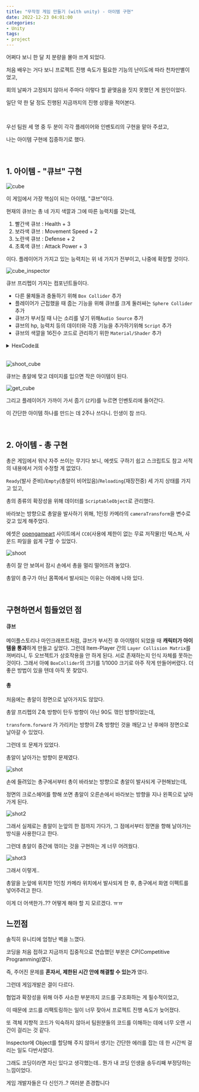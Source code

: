 ```yaml
---
title: "무작정 게임 만들기 (with unity) - 아이템 구현"
date: 2022-12-23 04:01:00
categories:
- Unity
tags:
- project
---
```


<!-- more -->

어쩌다 보니 한 달 치 분량을 몰아 쓰게 되었다.

처음 배우는 거다 보니 프로젝트 진행 속도가 필요한 기능의 난이도에 따라 천차만별이었고,

회의 날짜가 고정되지 않아서 주마다 이렇다 할 끝맺음을 짓지 못했던 게 원인이었다.

일단 약 한 달 정도 진행된 지금까지의 진행 상황을 적어본다.

</br>

우선 팀원 세 명 중 두 분이 각각 플레이어와 인벤토리의 구현을 맡아 주셨고,

나는 아이템 구현에 집중하기로 했다.

</br>

## 1. 아이템 - "큐브" 구현

![cube](\assets\images\2022-12-23\cube.JPG)

이 게임에서 가장 핵심이 되는 아이템, "큐브"이다.

현재의 큐브는 총 네 가지 색깔과 그에 따른 능력치를 갖는데,

1. 빨간색 큐브 : Health + 3
2. 보라색 큐브 : Movement Speed + 2
3. 노란색 큐브 : Defense + 2
4. 초록색 큐브 : Attack Power + 3

이다. 플레이어가 가지고 있는 능력치는 위 네 가지가 전부이고, 나중에 확장할 것이다.

![cube_inspector](\assets\images\2022-12-23\cube_inspector.JPG)

큐브 프리펩이 가지는 컴포넌트들이다.

* 다른 물체들과 충돌하기 위해 `Box Collider` 추가
* 플레이어가 근접했을 때 줍는 기능을 위해 큐브를 크게 둘러싸는 `Sphere Collider` 추가
* 큐브가 부서질 때 나는 소리를 넣기 위해`Audio Source` 추가
* 큐브의 hp, 능력치 등의 데이터와 각종 기능을 추가하기위해 `Script` 추가
* 큐브의 색깔을 16진수 코드로 관리하기 위한 `Material/Shader` 추가

<details>
<summary>HexCode표</summary>




R,G,B 각각 0~255(16진수 2자리)로, 6자리 숫자로 색깔을 표현한다.

<img src="\assets\images\2022-12-23\hexcode.jpg" alt="hexcode" style="zoom:50%;" />

</details>



</br>

![shoot_cube](\assets\images\2022-12-23\shoot_cube.gif)

큐브는 총알에 맞고 데미지를 입으면 작은 아이템이 된다.

![get_cube](\assets\images\2022-12-23\get_cube.gif)

그리고 플레이어가 가까이 가서 줍기 (`Z`키)를 누르면 인벤토리에 들어간다.

이 간단한 아이템 하나를 만드는 데 2주나 쓰다니. 인생이 참 쓰다.



</br>

## 2. 아이템 - 총 구현

총은 게임에서 워낙 자주 쓰이는 무기다 보니, 에셋도 구하기 쉽고 스크립트도 참고 서적의 내용에서 거의 수정할 게 없었다.

`Ready`(발사 준비)/`Empty`(총알이 비어있음)/`Reloading`(재장전중) 세 가지 상태를 가지고 있고,

총의 종류의 확장성을 위해 데이터를 `ScriptableObject`로 관리했다.

바라보는 방향으로 총알을 발사하기 위해, 1인칭 카메라의 `cameraTransform`을 변수로 갖고 있게 해주었다.

에셋은 [opengameart](https://opengameart.org/art-search-advanced?keys=&title=&field_art_tags_tid_op=or&field_art_tags_tid=&name=&field_art_licenses_tid%5B%5D=4&sort_by=count&sort_order=DESC&items_per_page=24&Collection=) 사이트에서 `CC0`(사용에 제한이 없는 무료 저작물)인 텍스쳐, 사운드 파일을 쉽게 구할 수 있었다.

![shoot](\assets\images\2022-12-23\shoot.gif)

총이 잘 안 보여서 잠시 손에서 총을 멀리 떨어뜨려 놓았다.

총알이 총구가 아닌 몸쪽에서 발사되는 이유는 아래에 나와 있다.



</br>

## 구현하면서 힘들었던 점



#### 큐브

메이플스토리나 마인크래프트처럼, 큐브가 부서진 후 아이템이 되었을 때 **캐릭터가 아이템을 통과**하게 만들고 싶었다. 그런데 Item-Player 간의 `Layer Collision Matrix`를 꺼버리니, 두 오브젝트가 상호작용을 안 하게 된다. 서로 존재하는지 인식 자체를 못하는 것이다. 그래서 아예 `BoxCollider`의 크기를 1/1000 크기로 아주 작게 만들어버렸다. 더 좋은 방법이 있을 텐데 아직 못 찾았다.

#### 총

처음에는 총알이 정면으로 날아가지도 않았다.

총알 프리펩의 Z축 방향이 탄두 방향이 아닌 90도 꺾인 방향이었는데,

`transform.forward` 가 가리키는 방향이 Z축 방향인 것을 깨닫고 난 후에야 정면으로 날아갈 수 있었다. 

그런데 또 문제가 있었다.

총알이 날아가는 방향이 문제였다.

![shot](\assets\images\2022-12-23\shot.png)

손에 들려있는 총구에서부터 총이 바라보는 방향으로 총알이 발사되게 구현해놨는데,

정면의 크로스헤어를 향해 쏘면 총알이 오른손에서 바라보는 방향을 지나 왼쪽으로 날아가게 된다.

![shot2](\assets\images\2022-12-23\shot2.png)

그래서 실제로는 총알이 눈앞의 한 점까지 가다가, 그 점에서부터 정면을 향해 날아가는 방식을 사용한다고 한다.

그런데 총알이 중간에 꺾이는 것을 구현하는 게 너무 어려웠다.

![shot3](\assets\images\2022-12-23\shot3.png)

그래서 이렇게.. 

총알을 눈앞에 위치한 1인칭 카메라 위치에서 발사되게 한 후, 총구에서 화염 이펙트를 넣어주려고 한다.

이게 더 어색한가..?? 어떻게 해야 할 지 모르겠다. ㅠㅠ



## 느낀점

솔직히 유니티에 엄청난 벽을 느꼈다.

코딩을 처음 접하고 지금까지 집중적으로 연습했던 부분은 CP(Competitive Programming)였다.

즉, 주어진 문제를 **혼자서, 제한된 시간 안에 해결할 수 있는가** 였다.

그런데 게임개발은 결이 다르다. 

협업과 확장성을 위해 아주 사소한 부분까지 코드를 구조화하는 게 필수적이었고,

이 때문에 코드를 리팩토링하는 일이 너무 잦아서 프로젝트 진행 속도가 늦어졌다.

또 객체 지향적 코드가 익숙하지 않아서 팀원분들의 코드를 이해하는 데에 너무 오랜 시간이 걸리는 것 같다.

Inspector에  Object를 할당해 주지 않아서 생기는 간단한 에러를 잡는 데 한 시간씩 걸리는 일도 다반사였다.

그래도 코딩이라면 자신 있다고 생각했는데.. 뭔가 내 코딩 인생을 송두리째 부정당하는 느낌이었다.

게임 개발자들은 다 신인가..? 여러분 존경합니다

